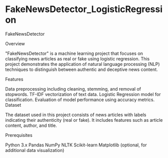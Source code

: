 # FakeNewsDetector_LogisticRegression

FakeNewsDetector

Overview

"FakeNewsDetector" is a machine learning project that focuses on classifying news articles as real or fake using logistic regression. This project demonstrates the application of natural language processing (NLP) techniques to distinguish between authentic and deceptive news content.

Features

Data preprocessing including cleaning, stemming, and removal of stopwords.
TF-IDF vectorization of text data.
Logistic Regression model for classification.
Evaluation of model performance using accuracy metrics.
Dataset

The dataset used in this project consists of news articles with labels indicating their authenticity (real or fake). It includes features such as article content, author, and title.

Prerequisites

Python 3.x
Pandas
NumPy
NLTK
Scikit-learn
Matplotlib (optional, for additional data visualization)
